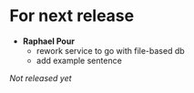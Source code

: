# For next release
  * **Raphael Pour**
    * rework service to go with file-based db
    * add example sentence

*Not released yet*
